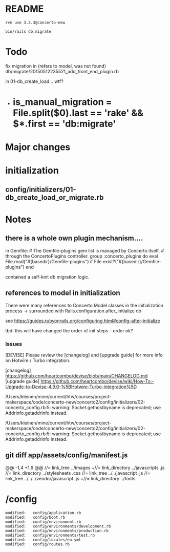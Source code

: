 # README

    rvm use 3.3.3@concerto-new

    bin/rails db:migrate

# Todo

fix migration in (refers to model, was not found)
db/migrate/20150512235521_add_front_end_plugin.rb

in 01-db_create_load... wtf?
- # is_manual_migration = File.split($0).last == 'rake' && $*.first == 'db:migrate'

# Major changes

# initialization

## config/initializers/01-db_create_load_or_migrate.rb


# Notes

## there is a whole own plugin mechanism....
in Gemfile:
    # The Gemfile-plugins gem list is managed by Concerto itself,
    # through the ConcertoPlugins controller.
    group :concerto_plugins do
      eval File.read("#{basedir}/Gemfile-plugins") if     File.exist?("#{basedir}/Gemfile-plugins")
    end

contained a self-knit db migration logic.
## references to model in initialization
There were many references to Concerto Model classes in the initialization process
-> surrounded with
Rails.configuration.after_initialize do

see https://guides.rubyonrails.org/configuring.html#config-after-initialize

tbd: this will have changed the order of init steps - order ok?


### Issues
[DEVISE] Please review the [changelog] and [upgrade guide] for more info on Hotwire / Turbo integration.

  [changelog] https://github.com/heartcombo/devise/blob/main/CHANGELOG.md
  [upgrade guide] https://github.com/heartcombo/devise/wiki/How-To:-Upgrade-to-Devise-4.9.0-%5BHotwire-Turbo-integration%5D


  /Users/kleinen/mine/current/htw/courses/project-makerspace/code/concerto-new/concerto2/config/initializers/02-concerto_config.rb:5: warning: Socket.gethostbyname is deprecated; use Addrinfo.getaddrinfo instead.

/Users/kleinen/mine/current/htw/courses/project-makerspace/code/concerto-new/concerto2/config/initializers/02-concerto_config.rb:5: warning: Socket.gethostbyname is deprecated; use Addrinfo.getaddrinfo instead.
  
## git diff app/assets/config/manifest.js

@@ -1,4 +1,6 @@
 //= link_tree ../images
+//= link_directory ../javascripts .js
 //= link_directory ../stylesheets .css
 //= link_tree ../../javascript .js
 //= link_tree ../../../vendor/javascript .js
+//= link_directory ../fonts


# /config

	modified:   config/application.rb
	modified:   config/boot.rb
	modified:   config/environment.rb
	modified:   config/environments/development.rb
	modified:   config/environments/production.rb
	modified:   config/environments/test.rb
	modified:   config/locales/en.yml
	modified:   config/routes.rb
